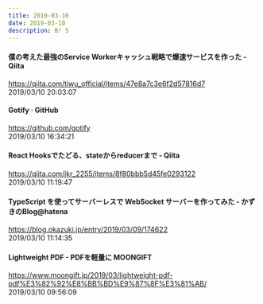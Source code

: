 ```yaml
---
title: 2019-03-10
date: 2019-03-10
description: B! 5
---
```


#### 僕の考えた最強のService Workerキャッシュ戦略で爆速サービスを作った - Qiita
https://qiita.com/tiwu_official/items/47e8a7c3e6f2d57816d7<br>
2019/03/10 20:03:07<br>


#### Gotify · GitHub
https://github.com/gotify<br>
2019/03/10 16:34:21<br>


#### React Hooksでたどる、stateからreducerまで - Qiita
https://qiita.com/jkr_2255/items/8f80bbb5d45fe0293122<br>
2019/03/10 11:19:47<br>


#### TypeScript を使ってサーバーレスで WebSocket サーバーを作ってみた - かずきのBlog@hatena
https://blog.okazuki.jp/entry/2019/03/09/174622<br>
2019/03/10 11:14:35<br>


#### Lightweight PDF - PDFを軽量に MOONGIFT
https://www.moongift.jp/2019/03/lightweight-pdf-pdf%E3%82%92%E8%BB%BD%E9%87%8F%E3%81%AB/<br>
2019/03/10 09:56:09<br>



